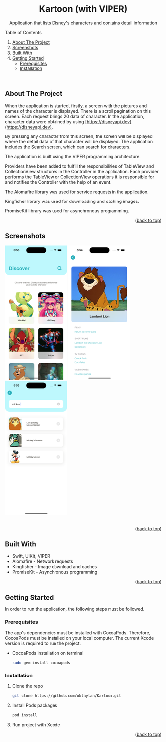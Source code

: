 <a name="readme-top"></a>

<!-- PROJECT LOGO -->
<div align="center">
  <h1 align="center">Kartoon (with VIPER)</h1>
  <p align="center">Application that lists Disney's characters and contains detail information</p>
</div>

<!-- TABLE OF CONTENTS -->
<summary>Table of Contents</summary>
<ol>
  <li><a href="#about-the-project">About The Project</a></li>
  <li><a href="#screenshots">Screenshots</a></li>
  <li><a href="#built-with">Built With</a></li>
  <li>
    <a href="#getting-started">Getting Started</a>
    <ul>
      <li><a href="#prerequisites">Prerequisites</a></li>
      <li><a href="#installation">Installation</a></li>
    </ul>
  </li>
</ol>
<br />


<!-- ABOUT THE PROJECT -->
## About The Project

When the application is started, firstly, a screen with the pictures and names of the character is displayed. There is a scroll pagination on this screen. Each request brings 20 data of character. In the application, character data were obtained by using [https://disneyapi.dev](https://disneyapi.dev).

By pressing any character from this screen, the screen will be displayed where the detail data of that character will be displayed. The application includes the Search screen, which can search for characters.

The application is built using the VIPER programming architecture.

Providers have been added to fulfill the responsibilities of TableView and CollectionView structures in the Controller in the application. Each provider performs the TableView or CollectionView operations it is responsible for and notifies the Controller with the help of an event.

The Alomafire library was used for service requests in the application.

Kingfisher library was used for downloading and caching images.

PromiseKit library was used for asynchronous programming.

<p align="right">(<a href="#readme-top">back to top</a>)</p>


<!-- SCREENSHOTS -->
## Screenshots

<div>
  <img src="main_ss.png" width="200">  
  <img src="detail_ss.png" width="200">
  <img src="search_ss.png" width="200">
</div>
<br />

<p align="right">(<a href="#readme-top">back to top</a>)</p>


<!-- BUILD WITH -->
## Built With

* Swift, UIKit, VIPER
* Alomafire - Network requests
* Kingfisher - Image download and caches
* PromiseKit - Asynchronous programming

<p align="right">(<a href="#readme-top">back to top</a>)</p>



<!-- GETTING STARTED -->
## Getting Started

In order to run the application, the following steps must be followed.

### Prerequisites

The app's dependencies must be installed with CocoaPods. Therefore, CocoaPods must be installed on your local computer. The current Xcode version is required to run the project.

* CocoaPods installation on terminal
  ```sh
  sudo gem install cocoapods
  ```

### Installation

1. Clone the repo
   ```sh
   git clone https://github.com/oktaytan/Kartoon.git
   ```
2. Install Pods packages
   ```sh
   pod install
   ```
3. Run project with Xcode

<p align="right">(<a href="#readme-top">back to top</a>)</p>
